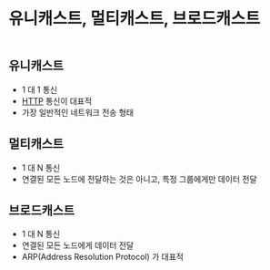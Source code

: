 # 유니캐스트, 멀티캐스트, 브로드캐스트

```table-of-contents
```

##  유니캐스트

- 1 대 1 통신
- [HTTP](../Web/HTTP.md) 통신이 대표적
- 가장 일반적인 네트워크 전송 형태


## 멀티캐스트

- 1 대 N 통신
- 연결된 모든 노드에 전달하는 것은 아니고, 특정 그룹에게만 데이터 전달



## 브로드캐스트

- 1 대 N 통신
- 연결된 모든 노드에게 데이터 전달
- ARP(Address Resolution Protocol) 가 대표적


